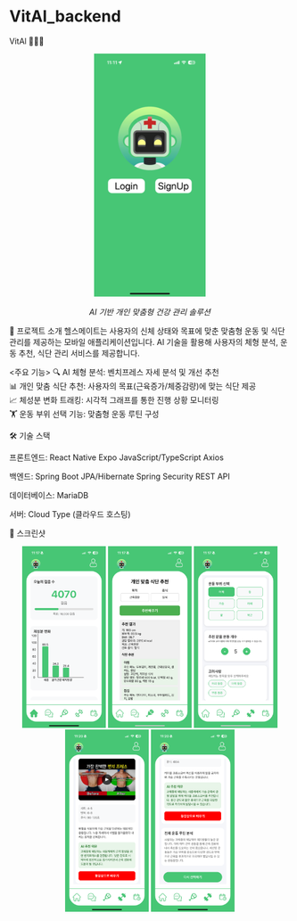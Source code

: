 # VitAl_backend
VitAl 🏋️‍♂️🤖
<div align="center">
  <img src="src/screenshots/app_logo.png" width="200"/>
  <p><i>AI 기반 개인 맞춤형 건강 관리 솔루션</i></p>
</div>
📱 프로젝트 소개
헬스메이트는 사용자의 신체 상태와 목표에 맞춘 맞춤형 운동 및 식단 관리를 제공하는 모바일 애플리케이션입니다. AI 기술을 활용해 사용자의 체형 분석, 운동 추천, 
식단 관리 서비스를 제공합니다.
                                  

<주요 기능>
🔍 AI 체형 분석: 벤치프레스 자세 분석 및 개선 추천            
📊 개인 맞춤 식단 추천: 사용자의 목표(근육증가/체중감량)에 맞는 식단 제공      
📈 체성분 변화 트래킹: 시각적 그래프를 통한 진행 상황 모니터링  
🏋️ 운동 부위 선택 기능: 맞춤형 운동 루틴 구성


🛠️ 기술 스택

프론트엔드:
React Native
Expo
JavaScript/TypeScript
Axios

백엔드:
Spring Boot
JPA/Hibernate
Spring Security
REST API

데이터베이스:
MariaDB

서버:
Cloud Type (클라우드 호스팅)

📸 스크린샷 

<div align="center">
   <img src="src/screenshots/body_composition_stats.png" alt="체성분 분석 화면" width="150"/>
  <img src="src/screenshots/personal_diet_recommendation.png" alt="식단추천 화면" width="150"/>
  <img src="src/screenshots/exercise_selection.png" alt="운동 부위 선택 화면" width="150"/>
  <img src="src/screenshots/exercise1.png" alt="운동 추천 화면 1" width="150"/>
  <img src="src/screenshots/exercise2.png" alt="운동 추천 화면 2" width="150"/>
  
</div>


